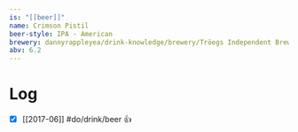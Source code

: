 ```yaml
---
is: "[[beer]]"
name: Crimson Pistil
beer-style: IPA - American
brewery: dannyrappleyea/drink-knowledge/brewery/Tröegs Independent Brewing
abv: 6.2
---
```

# Log
- [x] [[2017-06]] #do/drink/beer 👍
